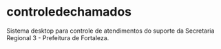 # controledechamados
Sistema desktop para controle de atendimentos do suporte da Secretaria Regional 3 - Prefeitura de Fortaleza.
